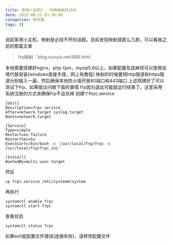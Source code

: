 ```yaml
---
title: 家用小主机3 - 内网映射并访问
date: 2023-08-11 03:36:00
categories: 技术类
tags: []
---
```

说起家用小主机，映射是必绕不开的话题。目前发现映射就那么几款，可以看我之前的那篇文章

>frp映射：blog.nuoyis.net/956.html

本地需要搭建好nginx，php-fpm，mysql5.6以上，如果配置及其麻烦可以使用宝塔代替安装(windows直接手搓，网上有教程)
映射的时候要把http隧道和https隧道分别输入一遍，然后确保本地防火墙开放80端口和443端口
上述搭建好了可以测试下frp，如果能访问做下面的事情
frp因为退出可能就运行结束了，这里采用系统注册的方式来确保frp不会杀掉
创建个frpc.service
```shell
[Unit]
Description=frpc service
After=network.target syslog.target
Wants=network.target

[Service]
Type=simple
Restart=on-failure
RestartSec=5s
ExecStart=/bin/bash -c '/usr/local/frp/frpc -c /usr/local/frp/frpc.ini'

[Install]
WantedBy=multi-user.target
```
然后
```shell
cp frpc.service /etc/systemd/system
```
再执行
```shell
systemctl enable frpc
systemctl start frpc
```
查看状态
```shell
systemctl status frpc
```
如果exit是配置文件错误(连接失败)，请修改配置文件